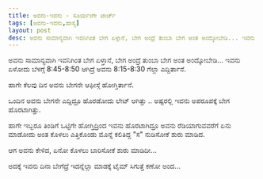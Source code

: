 ```yaml
---
title: ಅವನು-ಇವನು - ಸೂರ್ಯಂಗೇ ಟಾರ್ಚ್
tags: [ಅವನು-ಇವನು,ಹಾಸ್ಯ]
layout: post
desc: ಅವನು ಸಾಮಾನ್ಯವಾಗಿ ಇವನಿಗಿಂತ ಬೇಗ ಏಳ್ತಾನೆ, ಬೇಗ ಅಂದ್ರೆ ತುಂಬಾ ಬೇಗ ಅಂತ ಅಂದ್ಕೋಬೇಡಿ... ಇವನು ಏಳೋದು ಬೆಳಗ್ಗೆ 8:45-8:50 ಆಗಿದ್ರೆ ಅವನು 8:15-8:30 ಗೆಲ್ಲಾ ಎದ್ದಿರ್ತಾನೆ.
---
```

ಅವನು ಸಾಮಾನ್ಯವಾಗಿ ಇವನಿಗಿಂತ ಬೇಗ ಏಳ್ತಾನೆ, ಬೇಗ ಅಂದ್ರೆ ತುಂಬಾ ಬೇಗ ಅಂತ ಅಂದ್ಕೋಬೇಡಿ... ಇವನು ಏಳೋದು ಬೆಳಗ್ಗೆ 8:45-8:50 ಆಗಿದ್ರೆ ಅವನು 8:15-8:30 ಗೆಲ್ಲಾ ಎದ್ದಿರ್ತಾನೆ.

ಹಾಗೇ ಕೆಲವು ದಿನ ಅವನು ಬೇಗನೇ ಆಫೀಸ್ಗೆ ಹೋಗ್ತಿರ್ತಾನೆ.

ಒಂದಿನ ಅವನು ಬೇಗನೇ ಎದ್ದಿದ್ರೂ ಹೊರಡೋದು ಲೇಟ್ ಆಗಿತ್ತು .. ಅಷ್ಟರಲ್ಲಿ ಇವನು ಅಪರೂಪಕ್ಕೆ ಬೇಗ ಹೊರಟಾಗಿತ್ತು.

ಹಾಗೇ ಇಬ್ಬರೂ ತಿಂಡಿಗೆ ಒಟ್ಟಿಗೇ ಹೋಗ್ತಿದ್ರಿಂದ ಇವನು ಹೊರಟಾಗಿದ್ರೂ ಅವನು ರೆಡಿಯಾಗುವವರೆಗೆ ಏನು ಮಾಡೋದು ಅಂತ ಕೊಳಲು ಎತ್ತಿಕೊಂಡು ಮೊನ್ನೆ ಕಲಿತಿದ್ದ "ಸ" ನುಡಿಸೋಕೆ ಶುರು ಮಾಡಿದ.

ಆಗ ಅವನು ಕೇಳಿದ, ಏನೋ ಕೊಳಲು ಬಾರಿಸೋಕೆ ಶುರು ಮಾಡಿದೀ...

ಅದಕ್ಕೆ ಇವನು ದಿನಾ ಬೇಗೆದ್ರೆ ಇದನ್ನೆಲ್ಲಾ ಮಾಡಕ್ಕೆ ಟೈಮ್ ಸಿಗುತ್ತೆ ಕಣೋ ಅಂದ...
